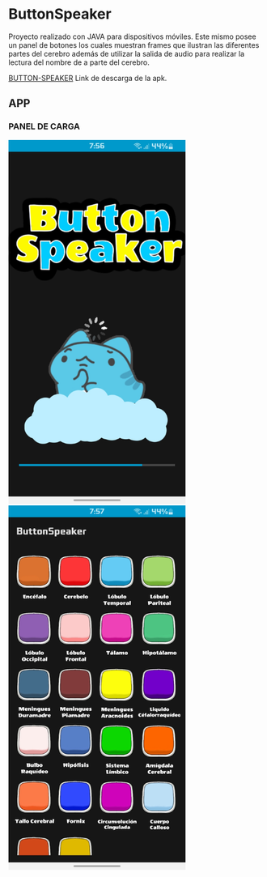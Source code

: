 # ButtonSpeaker
Proyecto realizado con JAVA para dispositivos móviles. Este mismo posee un panel de 
botones los cuales muestran frames que ilustran las diferentes partes del cerebro además de 
utilizar la salida de audio para realizar la lectura del nombre de a parte del cerebro. 

[BUTTON-SPEAKER](https://drive.google.com/file/d/1H8f5m8fhtN0oYzn9PWsqaMNfvfJMiP71/view?usp=share_link) Link de descarga de la apk.

## APP
### PANEL DE CARGA
<img src="/ImagesReadme/Carga.jpg" alt="Pantalla de Carga" width="350px">
<img src="/ImagesReadme/Panel1.jpg" alt="Pantalla de Carga" width="350px" stye="text-aling:center">
